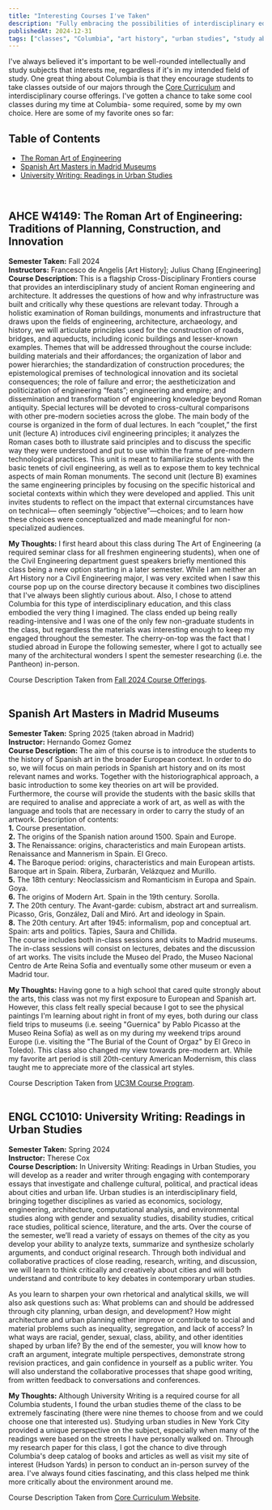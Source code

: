 ```yaml
---
title: "Interesting Courses I've Taken"
description: "Fully embracing the possibilities of interdisciplinary education during university"
publishedAt: 2024-12-31
tags: ["classes", "Columbia", "art history", "urban studies", "study abroad"]
---
```


I've always believed it's important to be well-rounded intellectually and study subjects that interests me, regardless if it's in my intended field of study. One great thing about Columbia is that they encourage students to take classes outside of our majors through the <a href="https://undergrad.admissions.columbia.edu/academics/college/core" target="_blank" rel="noopener noreferrer">Core Curriculum</a> and interdisciplinary course offerings. I've gotten a chance to take some cool classes during my time at Columbia- some required, some by my own choice. Here are some of my favorite ones so far:

## Table of Contents
- [The Roman Art of Engineering](#ahce-w4149-the-roman-art-of-engineering-traditions-of-planning-construction-and-innovation)
- [Spanish Art Masters in Madrid Museums](#spanish-art-masters-in-madrid-museums)
- [University Writing: Readings in Urban Studies](#engl-cc1010-university-writing-readings-in-urban-studies)
<br>

## AHCE W4149: The Roman Art of Engineering: Traditions of Planning, Construction, and Innovation

**Semester Taken:** Fall 2024<br>
**Instructors:** Francesco de Angelis [Art History]; Julius Chang [Engineering]<br>
**Course Description:** This is a flagship Cross-Disciplinary Frontiers course that provides an interdisciplinary study of ancient Roman engineering and architecture. It addresses the questions of how and why infrastructure was built and critically why these questions are relevant today. Through a holistic examination of Roman buildings, monuments and infrastructure that draws upon the fields of engineering, architecture, archaeology, and history, we will articulate principles used for the construction of roads, bridges, and aqueducts, including iconic buildings and lesser-known examples. Themes that will be addressed throughout the course include: building materials and their affordances; the organization of labor and power hierarchies; the standardization of construction procedures; the epistemological premises of technological innovation and its societal consequences; the role of failure and error; the aestheticization and politicization of engineering “feats”; engineering and empire; and dissemination and transformation of engineering knowledge beyond Roman antiquity. Special lectures will be devoted to cross-cultural comparisons with other pre-modern societies across the globe. The main body of the course is organized in the form of dual lectures. In each “couplet,” the first unit (lecture A) introduces civil engineering principles; it analyzes the Roman cases both to illustrate said principles and to discuss the specific way they were understood and put to use within the frame of pre-modern technological practices. This unit is meant to familiarize students with the basic tenets of civil engineering, as well as to expose them to key technical aspects of main Roman monuments. The second unit (lecture B) examines the same engineering principles by focusing on the specific historical and societal contexts within which they were developed and applied. This unit invites students to reflect on the impact that external circumstances have on technical— often seemingly “objective”—choices; and to learn how these choices were conceptualized and made meaningful for non-specialized audiences.

**My Thoughts:** I first heard about this class during The Art of Engineering (a required seminar class for all freshmen engineering students), when one of the Civil Engineering department guest speakers briefly mentioned this class being a new option starting in a later semester. While I am neither an Art History nor a Civil Engineering major, I was very excited when I saw this course pop up on the course directory because it combines two disciplines that I've always been slightly curious about. Also, I chose to attend Columbia for this type of interdisciplinary education, and this class embodied the very thing I imagined. The class ended up being really reading-intensive and I was one of the only few non-graduate students in the class, but regardless the materials was interesting enough to keep my engaged throughout the semester. The cherry-on-top was the fact that I studied abroad in Europe the following semester, where I got to actually see many of the architectural wonders I spent the semester researching (i.e. the Pantheon) in-person.


Course Description Taken from <a href="https://arthistory.columbia.edu/content/fall-2024-undergraduate-courses" target="_blank" rel="noopener noreferrer">Fall 2024 Course Offerings</a>.
<br>
<br>

## Spanish Art Masters in Madrid Museums

**Semester Taken:** Spring 2025 (taken abroad in Madrid)<br>
**Instructor:** Hernando Gomez Gomez<br>
**Course Description:** The aim of this course is to introduce the students to the history of Spanish art in the broader European context. In order to do so, we will focus on main periods in Spanish art history and on its most relevant names and works. Together with the historiographical approach, a basic introduction to some key theories on art will be provided. Furthermore, the course will provide the students with the basic skills that are required to analise and appreciate a work of art, as well as with the language and tools that are necessary in order to carry the study of an artwork.
Description of contents:<br>
**1.** Course presentation.<br>
**2.** The origins of the Spanish nation around 1500. Spain and Europe.<br>
**3.** The Renaissance: origins, characteristics and main European artists. Renaissance and Mannerism in Spain. El Greco.<br>
**4.** The Baroque period: origins, characteristics and main European artists. Baroque art in Spain. Ribera, Zurbarán, Velázquez and Murillo.<br>
**5.** The 18th century: Neoclassicism and Romanticism in Europa and Spain. Goya.<br>
**6.** The origins of Modern Art. Spain in the 19th century. Sorolla.<br>
**7.** The 20th century. The Avant-garde: cubism, abstract art and surrealism. Picasso, Gris, González, Dalí and Miró. Art and ideology in Spain.<br>
**8.** The 20th century. Art after 1945: informalism, pop and conceptual art. Spain: arts and politics. Tàpies, Saura and Chillida.<br>
The course includes both in-class sessions and visits to Madrid museums. The in-class sessions will consist on lectures, debates and the discussion of art works. The visits include the Museo del Prado, the Museo Nacional Centro de Arte Reina Sofía and eventually some other museum or even a Madrid tour.

**My Thoughts:** Having gone to a high school that cared quite strongly about the arts, this class was not my first exposure to European and Spanish art. However, this class felt really special because I got to see the physical paintings I'm learning about right in front of my eyes, both during our class field trips to museums (i.e. seeing "Guernica" by Pablo Picasso at the Museo Reina Sofía) as well as on my during my weekend trips around Europe (i.e. visiting the "The Burial of the Count of Orgaz" by El Greco in Toledo). This class also changed my view towards pre-modern art. While my favorite art period is still 20th-century American Modernism, this class taught me to appreciate more of the classical art styles.

Course Description Taken from <a href="https://aplicaciones.uc3m.es/cpa/generaFicha?est=84&asig=776&idioma=2" target="_blank" rel="noopener noreferrer">UC3M Course Program</a>.
<br>
<br>

## ENGL CC1010: University Writing: Readings in Urban Studies

**Semester Taken:** Spring 2024<br>
**Instructor:** Therese Cox<br>
**Course Description:** In University Writing: Readings in Urban Studies, you will develop as a reader and writer through engaging with contemporary essays that investigate and challenge cultural, political, and practical ideas about cities and urban life. Urban studies is an interdisciplinary field, bringing together disciplines as varied as economics, sociology, engineering, architecture, computational analysis, and environmental studies along with gender and sexuality studies, disability studies, critical race studies, political science, literature, and the arts. Over the course of the semester, we’ll read a variety of essays on themes of the city as you develop your ability to analyze texts, summarize and synthesize scholarly arguments, and conduct original research. Through both individual and collaborative practices of close reading, research, writing, and discussion, we will learn to think critically and creatively about cities and will both understand and contribute to key debates in contemporary urban studies.

As you learn to sharpen your own rhetorical and analytical skills, we will also ask questions such as: What problems can and should be addressed through city planning, urban design, and development? How might architecture and urban planning either improve or contribute to social and material problems such as inequality, segregation, and lack of access? In what ways are racial, gender, sexual, class, ability, and other identities shaped by urban life? By the end of the semester, you will know how to craft an argument, integrate multiple perspectives, demonstrate strong revision practices, and gain confidence in yourself as a public writer. You will also understand the collaborative processes that shape good writing, from written feedback to conversations and conferences.

**My Thoughts:** Although University Writing is a required course for all Columbia students, I found the urban studies theme of the class to be extremely fascinating (there were nine themes to choose from and we could choose one that interested us). Studying urban studies in New York City provided a unique perspective on the subject, especially when many of the readings were based on the streets I have personally walked on. Through my research paper for this class, I got the chance to dive through Columbia's deep catalog of books and articles as well as visit my site of interest (Hudson Yards) in person to conduct an in-person survey of the area. I've always found cities fascinating, and this class helped me think more critically about the environment around me.<br>

Course Description Taken from <a href="https://www.college.columbia.edu/core-curriculum/classes/university-writing/urban-studies" target="_blank" rel="noopener noreferrer">Core Curriculum Website</a>.
